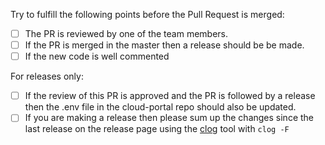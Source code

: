 Try to fulfill the following points before the Pull Request is merged:

- [ ] The PR is reviewed by one of the team members.
- [ ] If the PR is merged in the master then a release should be be made.
- [ ] If the new code is well commented

For releases only:

- [ ] If the review of this PR is approved and the PR is followed by a release then the .env file 
  in the cloud-portal repo should also be updated. 
- [ ] If you are making a release then please sum up the changes since the last release on the release page using the [clog](https://github.com/clog-tool/clog-cli) tool with `clog -F`
